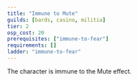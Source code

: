 ```yaml
---
title: "Immune to Mute"
guilds: [bards, casino, militia]
tier: 2
osp_cost: 20
prerequisites: ["immune-to-fear"]
requirements: []
ladder: "immune-to-fear"
---
```

The character is immune to the Mute effect.